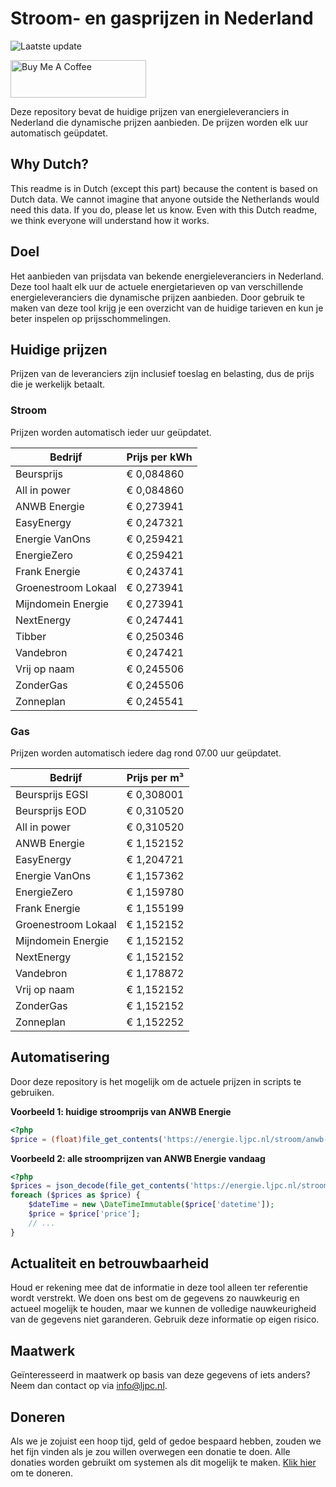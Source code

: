 # Stroom- en gasprijzen in Nederland

![Laatste update](https://img.shields.io/badge/laatste%20update-2025--10--03%2006%3A00%20CET-brightgreen)

<a href="https://www.buymeacoffee.com/Lars-" target="_blank"><img src="https://cdn.buymeacoffee.com/buttons/v2/default-orange.png" alt="Buy Me A Coffee" height="60" style="height: 60px !important;width: 217px !important;" ></a>

Deze repository bevat de huidige prijzen van energieleveranciers in Nederland die dynamische prijzen aanbieden. De prijzen worden elk uur automatisch geüpdatet.

## Why Dutch?

This readme is in Dutch (except this part) because the content is based on Dutch data. We cannot imagine that anyone outside the Netherlands would need this data. If you do, please let us know. Even with this Dutch readme, we think
everyone will understand how it works.

## Doel

Het aanbieden van prijsdata van bekende energieleveranciers in Nederland. Deze tool haalt elk uur de actuele energietarieven op van verschillende energieleveranciers die dynamische prijzen aanbieden. Door gebruik te maken van deze tool
krijg je een overzicht van de huidige tarieven en kun je beter inspelen op prijsschommelingen.

## Huidige prijzen

Prijzen van de leveranciers zijn inclusief toeslag en belasting, dus de prijs die je werkelijk betaalt.

### Stroom

Prijzen worden automatisch ieder uur geüpdatet.

 Bedrijf | Prijs per kWh 
---------|---------------
Beursprijs | € 0,084860
All in power | € 0,084860
ANWB Energie | € 0,273941
EasyEnergy | € 0,247321
Energie VanOns | € 0,259421
EnergieZero | € 0,259421
Frank Energie | € 0,243741
Groenestroom Lokaal | € 0,273941
Mijndomein Energie | € 0,273941
NextEnergy | € 0,247441
Tibber | € 0,250346
Vandebron | € 0,247421
Vrij op naam | € 0,245506
ZonderGas | € 0,245506
Zonneplan | € 0,245541


### Gas

Prijzen worden automatisch iedere dag rond 07.00 uur geüpdatet.

 Bedrijf | Prijs per m³ 
---------|--------------
Beursprijs EGSI | € 0,308001
Beursprijs EOD | € 0,310520
All in power | € 0,310520
ANWB Energie | € 1,152152
EasyEnergy | € 1,204721
Energie VanOns | € 1,157362
EnergieZero | € 1,159780
Frank Energie | € 1,155199
Groenestroom Lokaal | € 1,152152
Mijndomein Energie | € 1,152152
NextEnergy | € 1,152152
Vandebron | € 1,178872
Vrij op naam | € 1,152152
ZonderGas | € 1,152152
Zonneplan | € 1,152252


## Automatisering

Door deze repository is het mogelijk om de actuele prijzen in scripts te gebruiken.

**Voorbeeld 1: huidige stroomprijs van ANWB Energie**

```php
<?php
$price = (float)file_get_contents('https://energie.ljpc.nl/stroom/anwb-energie-nu.txt');

```

**Voorbeeld 2: alle stroomprijzen van ANWB Energie vandaag**

```php
<?php
$prices = json_decode(file_get_contents('https://energie.ljpc.nl/stroom/all-in-power-vandaag.json'),true);
foreach ($prices as $price) {
    $dateTime = new \DateTimeImmutable($price['datetime']);
    $price = $price['price'];
    // ...
}
```

## Actualiteit en betrouwbaarheid

Houd er rekening mee dat de informatie in deze tool alleen ter referentie wordt verstrekt. We doen ons best om de gegevens zo nauwkeurig en actueel mogelijk te houden, maar we kunnen de volledige nauwkeurigheid van de gegevens niet
garanderen. Gebruik deze informatie op eigen risico.

## Maatwerk

Geïnteresseerd in maatwerk op basis van deze gegevens of iets anders? Neem dan contact op
via [info@ljpc.nl](mailto:info@ljpc.nl?subject=Energie%20prijzen).

## Doneren

Als we je zojuist een hoop tijd, geld of gedoe bespaard hebben, zouden we het fijn vinden als je zou willen overwegen een
donatie te doen. Alle donaties worden gebruikt om systemen als dit mogelijk te
maken. [Klik hier](https://www.buymeacoffee.com/Lars-) om te doneren.

